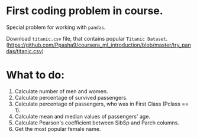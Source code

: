 # First coding problem in course.

Special problem for working with `pandas`.

Download `titanic.csv` file, that contains popular `Titanic Dataset`. (https://github.com/Ppasha9/coursera_ml_introduction/blob/master/try_pandas/titanic.csv)

# What to do:

1. Calculate number of men and women.
2. Calculate percentage of survived passengers.
3. Calculate percentage of passengers, who was in First Class (Pclass == 1).
4. Calculate mean and median values of passengers' age.
5. Calculate Pearson's coefficient between SibSp and Parch columns.
6. Get the most popular female name.
